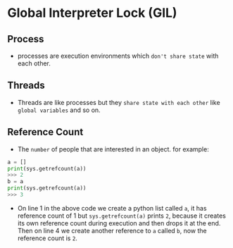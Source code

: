 # Global Interpreter Lock (GIL)

## Process

- processes are execution environments which `don't share state` with each other.

## Threads

- Threads are like processes but they `share state with each other` like `global variables` and so on.

## Reference Count

- The `number` of people that are interested in an object. for example:

```python
a = []
print(sys.getrefcount(a))
>>> 2
b = a
print(sys.getrefcount(a))
>>> 3
```

- On line 1 in the above code we create a python list called `a`, it has reference count of 1 but `sys.getrefcount(a)` prints `2`, because it creates its own reference count during execution and then drops it at the end. Then on line 4 we create another reference to `a` called `b`, now the reference count is `2`.
